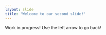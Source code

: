 ```yaml
---
layout: slide
title: "Welcome to our second slide!"
---
```

Work in progress!
Use the left arrow to go back!
